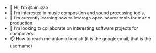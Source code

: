 - 👋 Hi, I’m @ninuzzo
- 👀 I’m interested in music composition and sound processing tools.
- 🌱 I’m currently learning how to leverage open-source tools for music production.
- 💞️ I’m looking to collaborate on interesting software projects for composers.
- 📫 How to reach me antonio.bonifati (it is the google email, that is the username)

<!---
ninuzzo/ninuzzo is a ✨ special ✨ repository because its `README.md` (this file) appears on your GitHub profile.
You can click the Preview link to take a look at your changes.
--->
